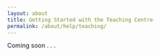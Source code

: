 ```yaml
---
layout: about
title: Getting Started with the Teaching Centre
permalink: /about/help/teaching/
---
```

Coming soon . . .
